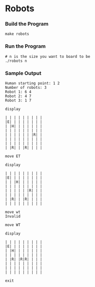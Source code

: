 # Robots

### Build the Program

``` shell
make robots
```

### Run the Program

``` shel
# n is the size you want to board to be 
./robots n
```

### Sample Output

``` shell
Human starting point: 1 2
Number of robots: 3
Robot 1: 6 4
Robot 2: 4 7
Robot 3: 1 7

display

| | | | | | | | |
|E| | | | | | | |
| |H| | | | | | |
| | | | | | | | |
| | | | | | |R| |
| | | | | | | | |
| | | | | | | | |
| |R| | |R| | | |

move ET

display

| | | | | | | | |
|E| | | | | | | |
| | |H| | | | | |
| | | | | | | | |
| | | | | |R| | |
| | | | | | | | |
| |R| | |R| | | |
| | | | | | | | |

move wt
Invalid

move WT

display

| | | | | | | | |
|E| | | | | | | |
| |H| | | | | | |
| | | | | | | | |
| |R| |R|R| | | |
| | | | | | | | |
| | | | | | | | |
| | | | | | | | |

exit
```

